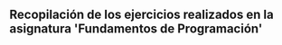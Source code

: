 <h2 style="text-aling:center">Recopilación de los ejercicios realizados en la asignatura 'Fundamentos de Programación'</h2>
